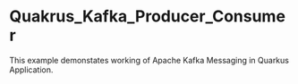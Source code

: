# Quakrus_Kafka_Producer_Consumer
This example demonstates working of Apache Kafka Messaging in Quarkus Application.

